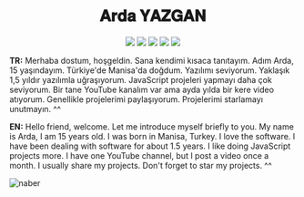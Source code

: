 <h1 align="center">𝐀𝐫𝐝𝐚 𝐘𝐀𝐙𝐆𝐀𝐍</h1>

<p align="center">
 <a href="" target"blank_"><img src="https://img.shields.io/badge/Discord%20-7289DA.svg?&style=for-the-badge&logo=discord&logoColor=white"></a>
 <a href="https://discord.gg/N4Ze76Ukrk" target"blank_"><img src="https://img.shields.io/badge/Discord Server%20-7289DA.svg?&style=for-the-badge&logo=discord&logoColor=white"></a>
  <a href="https://www.github.com/Kifness" target"blank_"><img src="https://img.shields.io/badge/GitHub%20-191717.svg?&style=for-the-badge&logo=github&logoColor=white"></a>
   <a href="https://www.instagram.com/the_kifness" target"blank_"><img src="https://img.shields.io/badge/INSTAGRAM%20-DC3175.svg?&style=for-the-badge&logo=instagram&logoColor=white"></a>
             <a href="https://twitter.com/thekifness" target"blank_"><img src="https://img.shields.io/badge/Twitter-1DA1F2?style=for-the-badge&logo=twitter&logoColor=white"></a>


  **TR:** Merhaba dostum, hoşgeldin. Sana kendimi kısaca tanıtayım. Adım Arda, 15 yaşındayım. Türkiye'de Manisa'da doğdum. Yazılımı seviyorum. Yaklaşık 1,5 yıldır yazılımla uğraşıyorum. JavaScript projeleri yapmayı daha çok seviyorum. Bir tane YouTube kanalım var ama ayda yılda bir kere video atıyorum. Genellikle projelerimi paylaşıyorum. Projelerimi starlamayı unutmayın. ^^

  **EN:** Hello friend, welcome. Let me introduce myself briefly to you. My name is Arda, I am 15 years old. I was born in Manisa, Turkey. I love the software. I have been dealing with software for about 1.5 years. I like doing JavaScript projects more. I have one YouTube channel, but I post a video once a month. I usually share my projects. Don't forget to star my projects. ^^

 ![naber](https://cdn.discordapp.com/attachments/852245827833561170/857235448555241472/1500x500.png)

